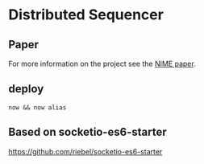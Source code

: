 # Distributed Sequencer

## Paper 

For more information on the project see the [NIME paper](NIME_2019___Mesh_Garden.pdf). 

## deploy 

`now && now alias`

## Based on socketio-es6-starter

https://github.com/riebel/socketio-es6-starter